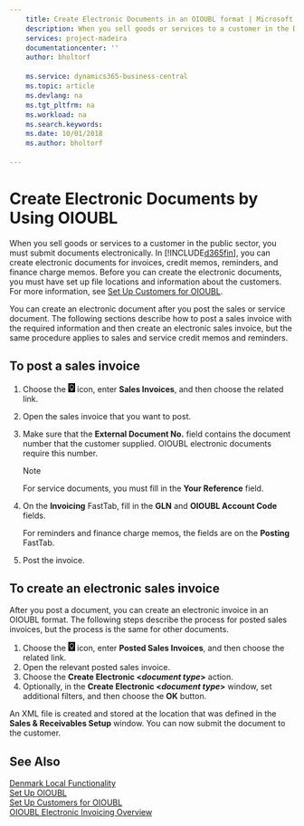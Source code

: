 ```yaml
---
    title: Create Electronic Documents in an OIOUBL format | Microsoft Docs
    description: When you sell goods or services to a customer in the Danish public sector, you must submit documents electronically. This topic describes how to do that.
    services: project-madeira
    documentationcenter: ''
    author: bholtorf

    ms.service: dynamics365-business-central
    ms.topic: article
    ms.devlang: na
    ms.tgt_pltfrm: na
    ms.workload: na
    ms.search.keywords:
    ms.date: 10/01/2018
    ms.author: bholtorf

---
```

# Create Electronic Documents by Using OIOUBL
When you sell goods or services to a customer in the public sector, you must submit documents electronically. In [!INCLUDE[d365fin](../../includes/d365fin_md.md)], you can create electronic documents for invoices, credit memos, reminders, and finance charge memos. Before you can create the electronic documents, you must have set up file locations and information about the customers. For more information, see [Set Up Customers for OIOUBL](how-to-set-up-customers-for-oioubl.md).  

You can create an electronic document after you post the sales or service document. The following sections describe how to post a sales invoice with the required information and then create an electronic sales invoice, but the same procedure applies to sales and service credit memos and reminders.  

## To post a sales invoice  
1.  Choose the ![Search for Page or Report](../../media/ui-search/search_small.png "Search for Page or Report icon") icon, enter **Sales Invoices**, and then choose the related link.  
2.  Open the sales invoice that you want to post.  
3.  Make sure that the **External Document No.** field contains the document number that the customer supplied. OIOUBL electronic documents require this number.

    > [!Note]  
    > For service documents, you must fill in the **Your Reference** field.  

4.  On the **Invoicing** FastTab, fill in the **GLN** and **OIOUBL Account Code** fields.  

    For reminders and finance charge memos, the fields are on the **Posting** FastTab.  

5.  Post the invoice.  

## To create an electronic sales invoice  
After you post a document, you can create an electronic invoice in an OIOUBL format. The following steps describe the process for posted sales invoices, but the process is the same for other documents.

1.  Choose the ![Search for Page or Report](../../media/ui-search/search_small.png "Search for Page or Report icon") icon, enter **Posted Sales Invoices**, and then choose the related link.  
2.  Open the relevant posted sales invoice.  
3.  Choose the **Create Electronic <*document type*>** action.  
4.  Optionally, in the **Create Electronic <*document type*>** window, set additional filters, and then choose the **OK** button.  

An XML file is created and stored at the location that was defined in the **Sales & Receivables Setup** window. You can now submit the document to the customer.  

## See Also  
[Denmark Local Functionality](denmark-local-functionality.md)  
 [Set Up OIOUBL](how-to-set-up-oioubl.md)   
 [Set Up Customers for OIOUBL](how-to-set-up-customers-for-oioubl.md)   
 [OIOUBL Electronic Invoicing Overview](oioubl-electronic-invoicing-overview.md)
